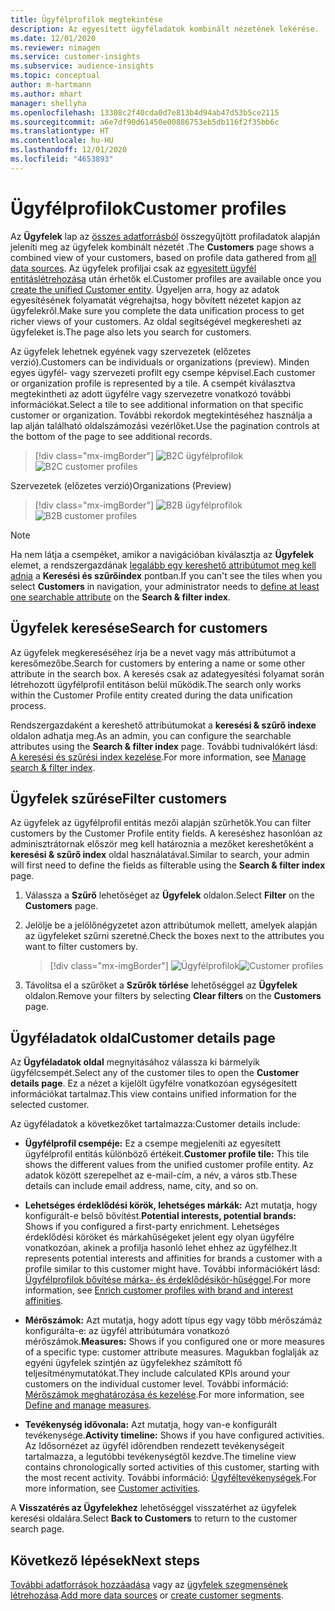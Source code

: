 ```yaml
---
title: Ügyfélprofilok megtekintése
description: Az egyesített ügyféladatok kombinált nézetének lekérése.
ms.date: 12/01/2020
ms.reviewer: nimagen
ms.service: customer-insights
ms.subservice: audience-insights
ms.topic: conceptual
author: m-hartmann
ms.author: mhart
manager: shellyha
ms.openlocfilehash: 13308c2f40cda0d7e813b4d94ab47d53b5ce2115
ms.sourcegitcommit: a6e7df90d61450e00886753eb5db116f2f35bb6c
ms.translationtype: HT
ms.contentlocale: hu-HU
ms.lasthandoff: 12/01/2020
ms.locfileid: "4653893"
---
```

# <a name="customer-profiles"></a><span data-ttu-id="4484b-103">Ügyfélprofilok</span><span class="sxs-lookup"><span data-stu-id="4484b-103">Customer profiles</span></span>

<span data-ttu-id="4484b-104">Az **Ügyfelek** lap az [összes adatforrásból](data-sources.md) összegyűjtött profiladatok alapján jeleníti meg az ügyfelek kombinált nézetét .</span><span class="sxs-lookup"><span data-stu-id="4484b-104">The **Customers** page shows a combined view of your customers, based on profile data gathered from [all data sources](data-sources.md).</span></span> <span data-ttu-id="4484b-105">Az ügyfelek profiljai csak az [egyesített ügyfél entitáslétrehozása](data-unification.md) után érhetők el.</span><span class="sxs-lookup"><span data-stu-id="4484b-105">Customer profiles are available once you [create the unified Customer entity](data-unification.md).</span></span> <span data-ttu-id="4484b-106">Ügyeljen arra, hogy az adatok egyesítésének folyamatát végrehajtsa, hogy bővített nézetet kapjon az ügyfelekről.</span><span class="sxs-lookup"><span data-stu-id="4484b-106">Make sure you complete the data unification process to get richer views of your customers.</span></span> <span data-ttu-id="4484b-107">Az oldal segítségével megkeresheti az ügyfeleket is.</span><span class="sxs-lookup"><span data-stu-id="4484b-107">The page also lets you search for customers.</span></span>

<span data-ttu-id="4484b-108">Az ügyfelek lehetnek egyének vagy szervezetek (előzetes verzió).</span><span class="sxs-lookup"><span data-stu-id="4484b-108">Customers can be individuals or organizations (preview).</span></span> <span data-ttu-id="4484b-109">Minden egyes ügyfél- vagy szervezeti profilt egy csempe képvisel.</span><span class="sxs-lookup"><span data-stu-id="4484b-109">Each customer or organization profile is represented by a tile.</span></span> <span data-ttu-id="4484b-110">A csempét kiválasztva megtekintheti az adott ügyfélre vagy szervezetre vonatkozó további információkat.</span><span class="sxs-lookup"><span data-stu-id="4484b-110">Select a tile to see additional information on that specific customer or organization.</span></span> <span data-ttu-id="4484b-111">További rekordok megtekintéséhez használja a lap alján található oldalszámozási vezérlőket.</span><span class="sxs-lookup"><span data-stu-id="4484b-111">Use the pagination controls at the bottom of the page to see additional records.</span></span>

> [!div class="mx-imgBorder"] 
> <span data-ttu-id="4484b-112">![B2C ügyfélprofilok](media/profiles-customers.png "B2C ügyfélprofilok")</span><span class="sxs-lookup"><span data-stu-id="4484b-112">![B2C customer profiles](media/profiles-customers.png "B2C customer profiles")</span></span>

<span data-ttu-id="4484b-113">Szervezetek (előzetes verzió)</span><span class="sxs-lookup"><span data-stu-id="4484b-113">Organizations (Preview)</span></span>
> [!div class="mx-imgBorder"] 
> <span data-ttu-id="4484b-114">![B2B ügyfélprofilok](media/profile-customers-b2b.png "B2B ügyfélprofilok")</span><span class="sxs-lookup"><span data-stu-id="4484b-114">![B2B customer profiles](media/profile-customers-b2b.png "B2B customer profiles")</span></span>

> [!NOTE]
> <span data-ttu-id="4484b-115">Ha nem látja a csempéket, amikor a navigációban kiválasztja az **Ügyfelek** elemet, a rendszergazdának [legalább egy kereshető attribútumot meg kell adnia](search-filter-index.md) a **Keresési és szűrőindex** pontban.</span><span class="sxs-lookup"><span data-stu-id="4484b-115">If you can't see the tiles when you select **Customers** in navigation, your administrator needs to [define at least one searchable attribute](search-filter-index.md) on the **Search & filter index**.</span></span>

## <a name="search-for-customers"></a><span data-ttu-id="4484b-116">Ügyfelek keresése</span><span class="sxs-lookup"><span data-stu-id="4484b-116">Search for customers</span></span>

<span data-ttu-id="4484b-117">Az ügyfelek megkereséséhez írja be a nevet vagy más attribútumot a keresőmezőbe.</span><span class="sxs-lookup"><span data-stu-id="4484b-117">Search for customers by entering a name or some other attribute in the search box.</span></span> <span data-ttu-id="4484b-118">A keresés csak az adategyesítési folyamat során létrehozott ügyfélprofil entitáson belül működik.</span><span class="sxs-lookup"><span data-stu-id="4484b-118">The search only works within the Customer Profile entity created during the data unification process.</span></span>

<span data-ttu-id="4484b-119">Rendszergazdaként a kereshető attribútumokat a **keresési & szűrő indexe** oldalon adhatja meg.</span><span class="sxs-lookup"><span data-stu-id="4484b-119">As an admin, you can configure the searchable attributes using the **Search & filter index** page.</span></span> <span data-ttu-id="4484b-120">További tudnivalókért lásd: [A keresési és szűrési index kezelése](search-filter-index.md).</span><span class="sxs-lookup"><span data-stu-id="4484b-120">For more information, see [Manage search & filter index](search-filter-index.md).</span></span>

## <a name="filter-customers"></a><span data-ttu-id="4484b-121">Ügyfelek szűrése</span><span class="sxs-lookup"><span data-stu-id="4484b-121">Filter customers</span></span>

<span data-ttu-id="4484b-122">Az ügyfelek az ügyfélprofil entitás mezői alapján szűrhetők.</span><span class="sxs-lookup"><span data-stu-id="4484b-122">You can filter customers by the Customer Profile entity fields.</span></span> <span data-ttu-id="4484b-123">A kereséshez hasonlóan az adminisztrátornak először meg kell határoznia a mezőket kereshetőként a **keresési & szűrő index** oldal használatával.</span><span class="sxs-lookup"><span data-stu-id="4484b-123">Similar to search, your admin will first need to define the fields as filterable using the **Search & filter index** page.</span></span>

1. <span data-ttu-id="4484b-124">Válassza a **Szűrő** lehetőséget az **Ügyfelek** oldalon.</span><span class="sxs-lookup"><span data-stu-id="4484b-124">Select **Filter** on the **Customers** page.</span></span>

2. <span data-ttu-id="4484b-125">Jelölje be a jelölőnégyzetet azon attribútumok mellett, amelyek alapján az ügyfeleket szűrni szeretné.</span><span class="sxs-lookup"><span data-stu-id="4484b-125">Check the boxes next to the attributes you want to filter customers by.</span></span>

   > [!div class="mx-imgBorder"] 
   > <span data-ttu-id="4484b-126">![Ügyfélprofilok](media/profiles-customers3.png "Ügyfélprofilok")</span><span class="sxs-lookup"><span data-stu-id="4484b-126">![Customer profiles](media/profiles-customers3.png "Customer profiles")</span></span>

3. <span data-ttu-id="4484b-127">Távolítsa el a szűrőket a **Szűrők törlése** lehetőséggel az **Ügyfelek** oldalon.</span><span class="sxs-lookup"><span data-stu-id="4484b-127">Remove your filters by selecting **Clear filters** on the **Customers** page.</span></span>

##  <a name="customer-details-page"></a><span data-ttu-id="4484b-128">Ügyféladatok oldal</span><span class="sxs-lookup"><span data-stu-id="4484b-128">Customer details page</span></span>

<span data-ttu-id="4484b-129">Az **Ügyféladatok oldal** megnyitásához válassza ki bármelyik ügyfélcsempét.</span><span class="sxs-lookup"><span data-stu-id="4484b-129">Select any of the customer tiles to open the **Customer details page**.</span></span> <span data-ttu-id="4484b-130">Ez a nézet a kijelölt ügyfélre vonatkozóan egységesített információkat tartalmaz.</span><span class="sxs-lookup"><span data-stu-id="4484b-130">This view contains unified information for the selected customer.</span></span>

<span data-ttu-id="4484b-131">Az ügyféladatok a következőket tartalmazza:</span><span class="sxs-lookup"><span data-stu-id="4484b-131">Customer details include:</span></span>

-   <span data-ttu-id="4484b-132">**Ügyfélprofil csempéje:** Ez a csempe megjeleníti az egyesített ügyfélprofil entitás különböző értékeit.</span><span class="sxs-lookup"><span data-stu-id="4484b-132">**Customer profile tile:** This tile shows the different values from the unified customer profile entity.</span></span> <span data-ttu-id="4484b-133">Az adatok között szerepelhet az e-mail-cím, a név, a város stb.</span><span class="sxs-lookup"><span data-stu-id="4484b-133">These details can include email address, name, city, and so on.</span></span> 

-   <span data-ttu-id="4484b-134">**Lehetséges érdeklődési körök, lehetséges márkák:** Azt mutatja, hogy konfigurált-e belső bővítést.</span><span class="sxs-lookup"><span data-stu-id="4484b-134">**Potential interests, potential brands:** Shows if you configured a first-party enrichment.</span></span> <span data-ttu-id="4484b-135">Lehetséges érdeklődési köröket és márkahűségeket jelent egy olyan ügyfélre vonatkozóan, akinek a profilja hasonló lehet ehhez az ügyfélhez.</span><span class="sxs-lookup"><span data-stu-id="4484b-135">It represents potential interests and affinities for brands a customer with a profile similar to this customer might have.</span></span> <span data-ttu-id="4484b-136">További információkért lásd: [Ügyfélprofilok bővítése márka- és érdeklődésikör-hűséggel](enrichment-microsoft-graph.md).</span><span class="sxs-lookup"><span data-stu-id="4484b-136">For more information, see [Enrich customer profiles with brand and interest affinities](enrichment-microsoft-graph.md).</span></span>

-   <span data-ttu-id="4484b-137">**Mérőszámok:** Azt mutatja, hogy adott típus egy vagy több mérőszámáz konfigurálta-e: az ügyfél attribútumára vonatkozó mérőszámok.</span><span class="sxs-lookup"><span data-stu-id="4484b-137">**Measures:** Shows if you configured one or more measures of a specific type: customer attribute measures.</span></span> <span data-ttu-id="4484b-138">Magukban foglalják az egyéni ügyfelek szintjén az ügyfelekhez számított fő teljesítménymutatókat.</span><span class="sxs-lookup"><span data-stu-id="4484b-138">They include calculated KPIs around your customers on the individual customer level.</span></span> <span data-ttu-id="4484b-139">További információ: [Mérőszámok meghatározása és kezelése](measures.md).</span><span class="sxs-lookup"><span data-stu-id="4484b-139">For more information, see [Define and manage measures](measures.md).</span></span>

-   <span data-ttu-id="4484b-140">**Tevékenység idővonala:** Azt mutatja, hogy van-e konfigurált tevékenysége.</span><span class="sxs-lookup"><span data-stu-id="4484b-140">**Activity timeline:** Shows if you have configured activities.</span></span> <span data-ttu-id="4484b-141">Az Idősornézet az ügyfél időrendben rendezett tevékenységeit tartalmazza, a legutóbbi tevékenységtől kezdve.</span><span class="sxs-lookup"><span data-stu-id="4484b-141">The timeline view contains chronologically sorted activities of this customer, starting with the most recent activity.</span></span> <span data-ttu-id="4484b-142">További információ: [Ügyféltevékenységek](activities.md).</span><span class="sxs-lookup"><span data-stu-id="4484b-142">For more information, see [Customer activities](activities.md).</span></span>

<span data-ttu-id="4484b-143">A **Visszatérés az Ügyfelekhez** lehetőséggel visszatérhet az ügyfelek keresési oldalára.</span><span class="sxs-lookup"><span data-stu-id="4484b-143">Select **Back to Customers** to return to the customer search page.</span></span>

## <a name="next-steps"></a><span data-ttu-id="4484b-144">Következő lépések</span><span class="sxs-lookup"><span data-stu-id="4484b-144">Next steps</span></span>

<span data-ttu-id="4484b-145">[További adatforrások hozzáadása](data-sources.md) vagy az [ügyfelek szegmensének létrehozása](segments.md).</span><span class="sxs-lookup"><span data-stu-id="4484b-145">[Add more data sources](data-sources.md) or [create customer segments](segments.md).</span></span>
